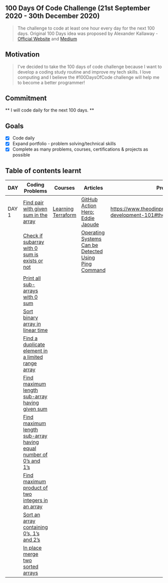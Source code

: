 ## 100 Days Of Code Challenge (21st September 2020 - 30th December 2020)
> The challenge to code at least one hour every day for the next 100 days.
Original 100 Days idea was proposed by Alexander Kallaway - [Official Website](https://www.100daysofcode.com/) and [Medium](https://medium.freecodecamp.org/join-the-100daysofcode-556ddb4579e4)

## Motivation

> I've decided to take the 100 days of code challenge because I want to develop a coding study routine and improve my tech skills. I love computing and I believe the #100DaysOfCode challenge will help me to become a better programmer!

## Commitment
**  I will code daily for the next 100 days. **

## Goals

- [x] Code daily
- [x] Expand portfolio - problem solving/technical skills
- [x] Complete as many problems, courses, certifications & projects as possible

## Table of contents learnt

|   DAY   |          Coding Problems          |          Courses          |          Articles          |          Projects          |
|---------|-----------------------------------|---------------------------|----------------------------|----------------------------|
|  DAY 1  | [Find pair with given sum in the array](https://www.techiedelight.com/find-pair-with-given-sum-array/)| [Learning Terraform](https://www.linkedin.com/learning/learning-terraform-2?trk=learning-serp_learning_search-card&upsellOrderOrigin=homepage-learning_learning-search-bar_search-submit) | [GitHub Action Hero: Eddie Jaoude](https://github.blog/2020-08-30-github-action-hero-eddie-jaoude/) | https://www.theodinproject.com/courses/web-development-101#the-basics | 
|         | [Check if subarray with 0 sum is exists or not](https://www.techiedelight.com/check-subarray-with-0-sum-exists-not/)| | [Operating Systems Can be Detected Using Ping Command](https://gbhackers.com/operating-systems-can-be-detected-using-ping-command/) | | 
|         | [Print all sub-arrays with 0 sum](https://www.techiedelight.com/find-sub-array-with-0-sum/)| | | | 
|         | [Sort binary array in linear time](https://www.techiedelight.com/sort-binary-array-linear-time/)| | | | 
|         | [Find a duplicate element in a limited range array](https://www.techiedelight.com/find-duplicate-element-limited-range-array/)| | | | 
|         | [Find maximum length sub-array having given sum](https://www.techiedelight.com/find-maximum-length-sub-array-having-given-sum/)| | | | 
|         | [Find maximum length sub-array having equal number of 0’s and 1’s](https://www.techiedelight.com/find-maximum-length-sub-array-equal-number-0s-1s/)| | | | 
|         | [Find maximum product of two integers in an array](https://www.techiedelight.com/find-maximum-product-two-integers-array/)| | | | 
|         | [Sort an array containing 0’s, 1’s and 2’s](https://www.techiedelight.com/sort-array-containing-0s-1s-2s-dutch-national-flag-problem/)| | | | 
|         | [In place merge two sorted arrays](https://www.techiedelight.com/inplace-merge-two-sorted-arrays/)| | | | 
